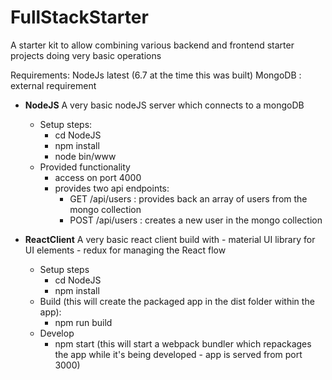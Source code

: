# FullStackStarter
A starter kit to allow combining various backend and frontend starter projects doing very basic operations

Requirements: NodeJs latest (6.7 at the time this was built)
MongoDB : external requirement

* <b>NodeJS</b>
   A very basic nodeJS server which connects to a mongoDB
   - Setup steps:
      * cd NodeJS
      * npm install
      * node bin/www
   - Provided functionality
      * access on port 4000
      * provides two api endpoints:
         * GET /api/users : provides back an array of users from the mongo collection
         * POST /api/users : creates a new user in the mongo collection

* <b>ReactClient</b>
   A very basic react client build with
      - material UI library for UI elements
      - redux for managing the React flow
   - Setup steps
      * cd NodeJS
      * npm install
   - Build (this will create the packaged app in the dist folder within the app):
      * npm run build
   - Develop
      * npm start (this will start a webpack bundler which repackages the app while it's being developed - app is served from port 3000)
      
